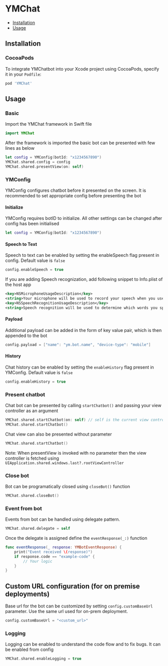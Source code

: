 # YMChat
- [Installation](#installation)
- [Usage](#usage)

## Installation
### CocoaPods
To integrate YMChatbot into your Xcode project using CocoaPods, specify it in your `Podfile`:

```ruby
pod 'YMChat'
```
  
## Usage
### Basic
Import the YMChat framework in Swift file
```swift
import YMChat
```

After the framework is imported the basic bot can be presented with few lines as below 
```swift
let config = YMConfig(botId: "x1234567890")
YMChat.shared.config = config
YMChat.shared.presentView(on: self)
```

### YMConfig
YMConfig configures chatbot before it presented on the screen. It is recommended to set appropriate config before presenting the bot

#### Initialize
YMConfig requires botID to initialize. All other settings can be changed after config has been initialised
```swift
let config = YMConfig(botId: "x1234567890")
```

#### Speech to Text
Speech to text can be enabled by setting the enableSpeech flag present in config. Default value is `false`
```swift
config.enableSpeech = true
```

If you are adding Speech recognization, add following snippet to Info.plist of the host app
```xml
<key>NSMicrophoneUsageDescription</key>  
<string>Your microphone will be used to record your speech when you use the Voice feature.</string>
<key>NSSpeechRecognitionUsageDescription</key>  
<string>Speech recognition will be used to determine which words you speak into this device&apos;s microphone.</string>
```

#### Payload
Additional payload can be added in the form of key value pair, which is then appended to the bot
```swift
config.payload = ["name": "ym.bot.name", "device-type": "mobile"]
```

#### History
Chat history can be enabled by setting the `enableHistory` flag present in YMConfig. Default value is `false`
```swift
config.enableHistory = true
```

### Present chatbot
Chat bot can be presented by calling `startChatbot()` and passing your view controller as an argument
```swift
YMChat.shared.startChatbot(on: self) // self is the current view controller
YMChat.shared.startChatbot()
```

Chat view can also be presented without parameter
```swift
YMChat.shared.startChatbot()
```
Note: When presentView is invoked with no parameter then the view controller is fetched using `UIApplication.shared.windows.last?.rootViewController`

### Close bot
Bot can be programatically closed using `closeBot()` function
```swift
YMChat.shared.closeBot()
```

### Event from bot
Events from bot can be handled using delegate pattern.

```swift
YMChat.shared.delegate = self
```

Once the delegate is assigned define the `eventResponse(_:)` function

```swift
func eventResponse(_ response: YMBotEventResponse) {
    print("Event received \(response)")
    if response.code == "example-code" {
        // Your logic
    }
}
```

## Custom URL configuration (for on premise deployments)
Base url for the bot can be customized by setting `config.customBaseUrl` parameter. Use the same url used for on-prem deployment.

```swift
config.customBaseUrl = "<custom_url>"
```

### Logging
Logging can be enabled to understand the code flow and to fix bugs. It can be enabled from config
```swift
YMChat.shared.enableLogging = true
```
